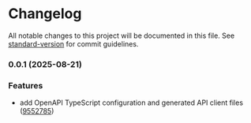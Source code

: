 # Changelog

All notable changes to this project will be documented in this file. See [standard-version](https://github.com/conventional-changelog/standard-version) for commit guidelines.

### 0.0.1 (2025-08-21)

### Features

- add OpenAPI TypeScript configuration and generated API client files ([9552785](https://github.com/quantidexyz/oven-sdk/commit/9552785dba56d75a079af6d87c056d05beb4aad2))
